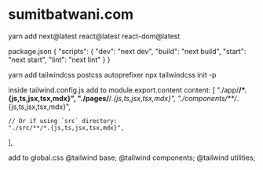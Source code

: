 # sumitbatwani.com

<!-- Next js -->
yarn add next@latest react@latest react-dom@latest

package.json
{
  "scripts": {
    "dev": "next dev",
    "build": "next build",
    "start": "next start",
    "lint": "next lint"
  }
}

<!-- Tailwind css -->
yarn add tailwindcss postcss autoprefixer
npx tailwindcss init -p

inside tailwind.config.js add to module.export.content
content: [
    "./app/**/*.{js,ts,jsx,tsx,mdx}",
    "./pages/**/*.{js,ts,jsx,tsx,mdx}",
    "./components/**/*.{js,ts,jsx,tsx,mdx}",
 
    // Or if using `src` directory:
    "./src/**/*.{js,ts,jsx,tsx,mdx}",
  ],

add to global.css
@tailwind base;
@tailwind components;
@tailwind utilities;
